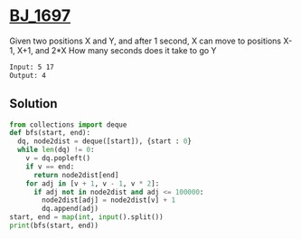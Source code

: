 # [BJ_1697](https://acmicpc.net/problem/1697)

Given two positions X and Y, and after 1 second, X can move to positions X-1, X+1, and 2*X
How many seconds does it take to go Y

```txt
Input: 5 17
Output: 4
```

## Solution

```py
from collections import deque
def bfs(start, end):
  dq, node2dist = deque([start]), {start : 0}
  while len(dq) != 0:
    v = dq.popleft()
    if v == end:
      return node2dist[end]
    for adj in [v + 1, v - 1, v * 2]:
      if adj not in node2dist and adj <= 100000:
        node2dist[adj] = node2dist[v] + 1
        dq.append(adj)
start, end = map(int, input().split())
print(bfs(start, end))
```
